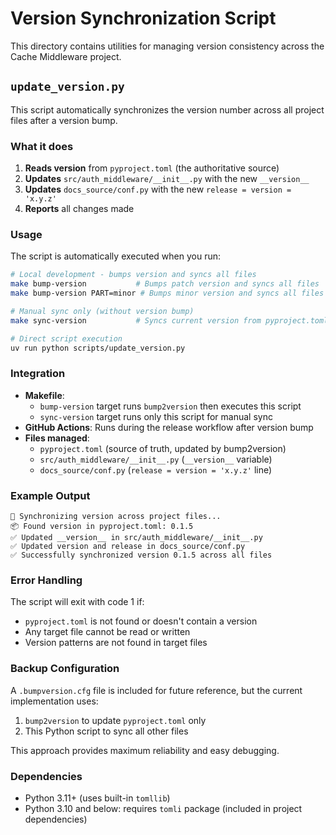 # Version Synchronization Script

This directory contains utilities for managing version consistency across the Cache Middleware project.

## `update_version.py`

This script automatically synchronizes the version number across all project files after a version bump.

### What it does

1. **Reads version** from `pyproject.toml` (the authoritative source)
2. **Updates** `src/auth_middleware/__init__.py` with the new `__version__`
3. **Updates** `docs_source/conf.py` with the new `release = version = 'x.y.z'`
4. **Reports** all changes made

### Usage

The script is automatically executed when you run:

```bash
# Local development - bumps version and syncs all files
make bump-version           # Bumps patch version and syncs all files
make bump-version PART=minor # Bumps minor version and syncs all files

# Manual sync only (without version bump)
make sync-version           # Syncs current version from pyproject.toml

# Direct script execution
uv run python scripts/update_version.py
```

### Integration

- **Makefile**:
  - `bump-version` target runs `bump2version` then executes this script
  - `sync-version` target runs only this script for manual sync
- **GitHub Actions**: Runs during the release workflow after version bump
- **Files managed**:
  - `pyproject.toml` (source of truth, updated by bump2version)
  - `src/auth_middleware/__init__.py` (`__version__` variable)
  - `docs_source/conf.py` (`release = version = 'x.y.z'` line)

### Example Output

```
🔄 Synchronizing version across project files...
📦 Found version in pyproject.toml: 0.1.5
✅ Updated __version__ in src/auth_middleware/__init__.py
✅ Updated version and release in docs_source/conf.py
✅ Successfully synchronized version 0.1.5 across all files
```

### Error Handling

The script will exit with code 1 if:

- `pyproject.toml` is not found or doesn't contain a version
- Any target file cannot be read or written
- Version patterns are not found in target files

### Backup Configuration

A `.bumpversion.cfg` file is included for future reference, but the current implementation uses:

1. `bump2version` to update `pyproject.toml` only
2. This Python script to sync all other files

This approach provides maximum reliability and easy debugging.

### Dependencies

- Python 3.11+ (uses built-in `tomllib`)
- Python 3.10 and below: requires `tomli` package (included in project dependencies)
